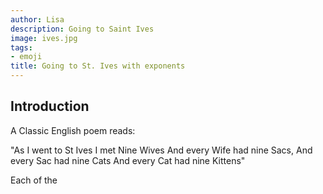 ```yaml
---
author: Lisa
description: Going to Saint Ives
image: ives.jpg
tags:
- emoji
title: Going to St. Ives with exponents
---
```


## Introduction

A Classic English poem reads:

"As I went to St Ives
I met Nine Wives
And every Wife had nine Sacs,
And every Sac had nine Cats
And every Cat had nine Kittens"

Each of the 